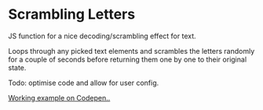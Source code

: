 # Scrambling Letters

JS function for a nice decoding/scrambling effect for text.

Loops through any picked text elements and scrambles the letters randomly for a couple of seconds before returning them one by one to their original state.

Todo: optimise code and allow for user config.

[Working example on Codepen..](https://codepen.io/Recidvst/pen/ZrjmJj "Scrambling Letters Codepen")